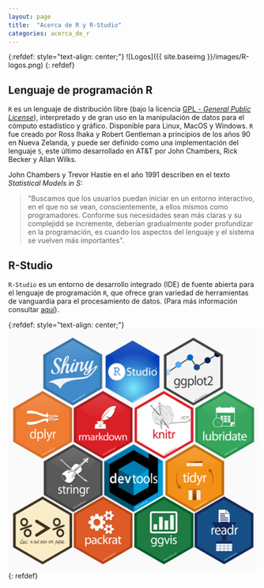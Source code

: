 ```yaml
---
layout: page
title:  "Acerca de R y R-Studio"
categories: acerca_de_r
---
```


{:refdef: style="text-align: center;"}
![Logos]({{ site.baseimg }}/images/R-logos.png)
{: refdef}

## Lenguaje de programación R

`R` es un lenguaje de distribución libre (bajo la licencia [GPL - *General Public License*](https://en.wikipedia.org/wiki/GNU_General_Public_License)), interpretado y de gran uso en la manipulación de datos para el cómputo estadístico y gráfico. Disponible para Linux, MacOS y Windows. `R` fue creado por Ross Ihaka y Robert Gentleman a principios de los años 90 en Nueva Zelanda, y puede ser definido como una implementación del lenguaje `S`, este último desarrollado en AT&T por John Chambers, Rick Becker y Allan Wilks.

 John Chambers y Trevor Hastie en el año 1991 describen en el texto *Statistical Models in S:* 

> "Buscamos que los usuarios puedan iniciar en un entorno interactivo, en el que no se vean, conscientemente, a ellos mismos como programadores. Conforme sus necesidades sean más claras y su complejidd se incremente, deberían gradualmente poder profundizar en la programación, es cuando los aspectos del lenguaje y el sistema se vuelven más importantes".


## R-Studio

`R-Studio` es un entorno de desarrollo integrado (IDE) de fuente abierta para el lenguaje de programación `R`, que ofrece gran variedad de herramientas de vanguardia para el procesamiento de datos. (Para más información consultar [aquí](https://www.rstudio.com/)). 

{:refdef: style="text-align: center;"}
[![Componentes](/images/componentes.jpeg)](https://www.rstudio.com/about/gear/)
{: refdef}
